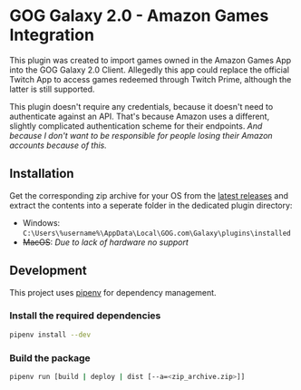 # GOG Galaxy 2.0 - Amazon Games Integration

This plugin was created to import games owned in the Amazon Games App into the GOG Galaxy 2.0 Client.
Allegedly this app could replace the official Twitch App to access games redeemed through Twitch Prime, although the latter is still supported.

This plugin doesn't require any credentials, because it doesn't need to authenticate against an API. That's because Amazon uses a different, slightly complicated authentication scheme for their endpoints. _And because I don't want to be responsible for people losing their Amazon accounts because of this._

## Installation

Get the corresponding zip archive for your OS from the [latest releases](https://github.com/Rall3n/galaxy-integration-amazon/releases/latest) and extract the contents into a seperate folder in the dedicated plugin directory:
* Windows: `C:\Users\%username%\AppData\Local\GOG.com\Galaxy\plugins\installed`
* ~~MacOS~~: _Due to lack of hardware no support_

## Development

This project uses [pipenv](https://github.com/pypa/pipenv) for dependency management.

### Install the required dependencies

```bash
pipenv install --dev
```

### Build the package

```bash
pipenv run [build | deploy | dist [--a=<zip_archive.zip>]]
```
